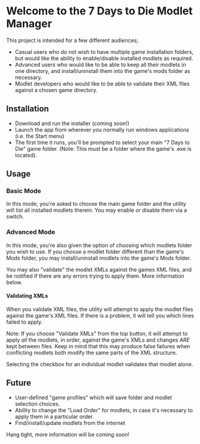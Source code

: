 # Welcome to the 7 Days to Die Modlet Manager

This project is intended for a few different audiences;

- Casual users who do not wish to have multiple game installation folders, but would like the ability to enable/disable installed modlets as required.
- Advanced users who would like to be able to keep all their modlets in one directory, and install/uninstall them into the game's mods folder as necessary.
- Modlet developers who would like to be able to validate their XML files against a chosen game directory.

## Installation

- Download and run the installer (coming soon!)
- Launch the app from wherever you normally run windows applications (i.e. the Start menu)
- The first time it runs, you'll be prompted to select your main "7 Days to Die" game folder. (Note: This must be a folder where the game's .exe is located).

## Usage

### Basic Mode

In this mode, you're asked to choose the main game folder and the utility will list all installed modlets therein. You may enable or disable them via a switch.

### Advanced Mode

In this mode, you're also given the option of choosing which modlets folder you wish to use. If you choose a modlet folder different than the game's Mods folder, you may install/uninstall modlets into the game's Mods folder.

You may also "validate" the modlet XMLs against the games XML files, and be notified if there are any errors trying to apply them. More information below.

#### Validating XMLs

When you validate XML files, the utility will attempt to apply the modlet files against the game's XML files. If there is a problem, it will tell you which lines failed to apply.

Note: If you choose "Validate XMLs" from the top button, it will attempt to apply _all_ the modlets, in order, against the game's XMLs and changes _ARE_ kept between files. Keep in mind that this may produce false failures when conflicting modlets both modify the same parts of the XML structure.

Selecting the checkbox for an individual modlet validates that modlet alone.

## Future

- User-defined "game profiles" which will save folder and modlet selection choices.
- Ability to change the "Load Order" for modlets, in case it's necessary to apply them in a particular order.
- Find/install/update modlets from the internet

Hang tight, more information will be coming soon!
